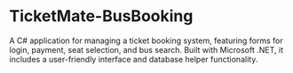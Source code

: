 # TicketMate-BusBooking
A C# application for managing a ticket booking system, featuring forms for login, payment, seat selection, and bus search. Built with Microsoft .NET, it includes a user-friendly interface and database helper functionality.
